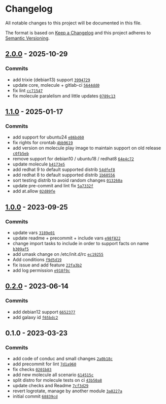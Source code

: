 # Changelog

All notable changes to this project will be documented in this file.

The format is based on [Keep a Changelog](https://keepachangelog.com/en/1.0.0/)
and this project adheres to [Semantic Versioning](https://semver.org/spec/v2.0.0.html).

## [2.0.0](https://github.com/lotusnoir/ansible-system_extra_sec/compare/1.1.0...2.0.0) - 2025-10-29

### Commits

- add trixie (debian13) support [`3994729`](https://github.com/lotusnoir/ansible-system_extra_sec/commit/3994729b541bfbc4f6611d2f9af61b957b2c44de)
- update core, molecule + gitlab-ci [`5644dd0`](https://github.com/lotusnoir/ansible-system_extra_sec/commit/5644dd0fe98e7ad2b2300ccefd64bbd38b5e9d64)
- fix lint [`cc71547`](https://github.com/lotusnoir/ansible-system_extra_sec/commit/cc71547065a86a4dbcbe08279e6b5d901438e2bc)
- fix molecule paralelism and little updates [`0789c13`](https://github.com/lotusnoir/ansible-system_extra_sec/commit/0789c13d0cb47e4435d994048370f114dc805dee)

## [1.1.0](https://github.com/lotusnoir/ansible-system_extra_sec/compare/1.0.0...1.1.0) - 2025-01-17

### Commits

- add support for ubuntu24 [`e86bd60`](https://github.com/lotusnoir/ansible-system_extra_sec/commit/e86bd60798c9f47416eba623365f202f375e69cb)
- fix rights for crontab [`4bb9619`](https://github.com/lotusnoir/ansible-system_extra_sec/commit/4bb9619920c680b56adf285d954d530f3986f2e5)
- add version on molecule play image to maintain support on old release [`c0fb5eb`](https://github.com/lotusnoir/ansible-system_extra_sec/commit/c0fb5ebc22e6833ddd6f8b0c906ee6459989f2d5)
- remove support for debian10 / ubuntu18 / redhat8 [`64e4c72`](https://github.com/lotusnoir/ansible-system_extra_sec/commit/64e4c7273a7cdc79e5ab38fb00149999a7288f3c)
- update molecule [`b4173e5`](https://github.com/lotusnoir/ansible-system_extra_sec/commit/b4173e50281a93e8855fb89edaefb62305c4019a)
- add redhat 9 to default supported distrib [`54dfef8`](https://github.com/lotusnoir/ansible-system_extra_sec/commit/54dfef8982f7a346ca42ecc01a3b2ffd05dfdb2a)
- add redhat 8 to default supported distrib [`1b60556`](https://github.com/lotusnoir/ansible-system_extra_sec/commit/1b60556bf9c0cc347fa50bdac5f1cf1f2a2d7da1)
- sort testing distrib to avoid random changes [`013260a`](https://github.com/lotusnoir/ansible-system_extra_sec/commit/013260a846e7ff91308ed27c1610f3670cc1a896)
- update pre-commit and lint fix [`5a7332f`](https://github.com/lotusnoir/ansible-system_extra_sec/commit/5a7332fdd843fdb2c63a27b8468ef7573eb05b58)
- add at.allow [`02d89fe`](https://github.com/lotusnoir/ansible-system_extra_sec/commit/02d89fecd474d949d1335c37c76259e2fe54f509)

## [1.0.0](https://github.com/lotusnoir/ansible-system_extra_sec/compare/0.2.0...1.0.0) - 2023-09-25

### Commits

- update vars [`3189e01`](https://github.com/lotusnoir/ansible-system_extra_sec/commit/3189e01e73ed74045dc7013aa2c9f58e90380cd2)
- update readme + precommit + include vars [`e98f822`](https://github.com/lotusnoir/ansible-system_extra_sec/commit/e98f8225b25540605b4bb4f155c7ab80f16d7aa1)
- change import tasks to include in order to support facts on name [`b309af5`](https://github.com/lotusnoir/ansible-system_extra_sec/commit/b309af549c0e556e679b24a8721ec6dfb3254273)
- add umask change on /etc/init.d/rc [`ec19255`](https://github.com/lotusnoir/ansible-system_extra_sec/commit/ec192552f287545103af21e2cc66b66b2c700865)
- Add conditions [`f9d5d19`](https://github.com/lotusnoir/ansible-system_extra_sec/commit/f9d5d1964173d796c3fe54e283b2cfb3d5aa1a0d)
- fix issue and add feature [`22fa3b2`](https://github.com/lotusnoir/ansible-system_extra_sec/commit/22fa3b2260e36715f91a1df28ec8dcae2709f74d)
- add log permission [`e918f9c`](https://github.com/lotusnoir/ansible-system_extra_sec/commit/e918f9cde64ff51306ac9828c530662f673c92a6)

## [0.2.0](https://github.com/lotusnoir/ansible-system_extra_sec/compare/0.1.0...0.2.0) - 2023-06-14

### Commits

- add debian12 support [`6652377`](https://github.com/lotusnoir/ansible-system_extra_sec/commit/665237756ccf166876ad1f16bd07eb589cc8b0b6)
- add galaxy id [`f65bdc2`](https://github.com/lotusnoir/ansible-system_extra_sec/commit/f65bdc23bbe63f93dc64194bb76f76d3ee9c2411)

## 0.1.0 - 2023-03-23

### Commits

- add code of conduc and small changes [`2a0b18c`](https://github.com/lotusnoir/ansible-system_extra_sec/commit/2a0b18c446fbf54e91689f5207bd212609d3fa57)
- add precommit for lint [`7d1a960`](https://github.com/lotusnoir/ansible-system_extra_sec/commit/7d1a96058c468983e76cc916f12d1266680c78d7)
- fix checks [`0201b83`](https://github.com/lotusnoir/ansible-system_extra_sec/commit/0201b83069361a6a72cdbe927456a8b7c9809bca)
- add new molecule all scenario [`614515c`](https://github.com/lotusnoir/ansible-system_extra_sec/commit/614515caadcbe7f73e5fa865ab3d48380f7d2953)
- split distro for molecule tests on ci [`43b50a8`](https://github.com/lotusnoir/ansible-system_extra_sec/commit/43b50a81265b3b4b18fedaed8c8287be95a17ae0)
- update checks and Readme [`7cf3d29`](https://github.com/lotusnoir/ansible-system_extra_sec/commit/7cf3d29f7d9a9ab107835eaa83f6a2b94462b077)
- revert logrotate, manage by another module [`3a8227a`](https://github.com/lotusnoir/ansible-system_extra_sec/commit/3a8227af8bbfd693aa44439e0e3a19fa1a3548c3)
- initial commit [`68839cd`](https://github.com/lotusnoir/ansible-system_extra_sec/commit/68839cddde00d4e7dea1292ee9e18ef27dd0866c)
